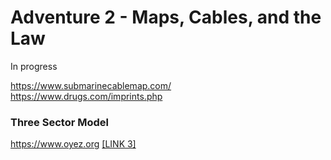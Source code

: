 
# Adventure 2 - Maps, Cables, and the Law

In progress


https://www.submarinecablemap.com/
https://www.drugs.com/imprints.php
### Three Sector Model
https://www.oyez.org
[\[LINK 3\]](https://en.wikipedia.org/wiki/Three-sector_model)
